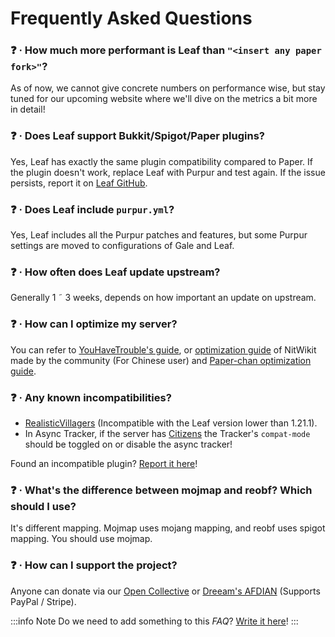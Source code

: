 # Frequently Asked Questions

### ❓ · How much more performant is Leaf than `"<insert any paper fork>"`?
As of now, we cannot give concrete numbers on performance wise, but stay tuned for our upcoming website where we'll dive on the metrics a bit more in detail!

### ❓ · Does Leaf support Bukkit/Spigot/Paper plugins?
Yes, Leaf has exactly the same plugin compatibility compared to Paper. If the plugin doesn't work, replace Leaf with Purpur and test again. If the issue persists, report it on [Leaf GitHub](https://github.com/Winds-Studio/Leaf/issues/new/choose).

### ❓ · Does Leaf include `purpur.yml`?
Yes, Leaf includes all the Purpur patches and features, but some Purpur settings are moved to configurations of Gale and Leaf.

### ❓ · How often does Leaf update upstream?
Generally 1 ˜ 3 weeks, depends on how important an update on upstream.

### ❓ · How can I optimize my server?
You can refer to [YouHaveTrouble's guide](https://github.com/YouHaveTrouble/minecraft-optimization), or [optimization guide](https://nitwikit.8aka.org/Java/optimize/) of NitWikit made by the community (For Chinese user) and [Paper-chan optimization guide](https://paper-chan.moe/paper-optimization/).

### ❓ · Any known incompatibilities?
* [RealisticVillagers](https://www.spigotmc.org/resources/realisticvillagers.105055) (Incompatible with the Leaf version lower than 1.21.1).
* In Async Tracker, if the server has [Citizens](https://www.spigotmc.org/resources/citizens.13811) the Tracker's `compat-mode` should be toggled on or disable the async tracker!

Found an incompatible plugin? [Report it here](https://github.com/Winds-Studio/Leaf/issues/new/choose)!

### ❓ · What's the difference between mojmap and reobf? Which should I use?
It's different mapping. Mojmap uses mojang mapping, and reobf uses spigot mapping. You should use mojmap.

### ❓ · How can I support the project?
Anyone can donate via our [Open Collective](https://opencollective.com/Winds-Studio) or [Dreeam's AFDIAN](https://afdian.com/a/Dreeam) (Supports PayPal / Stripe).

:::info Note
Do we need to add something to this *FAQ*? [Write it here](index.md#📫-contact)!
:::
